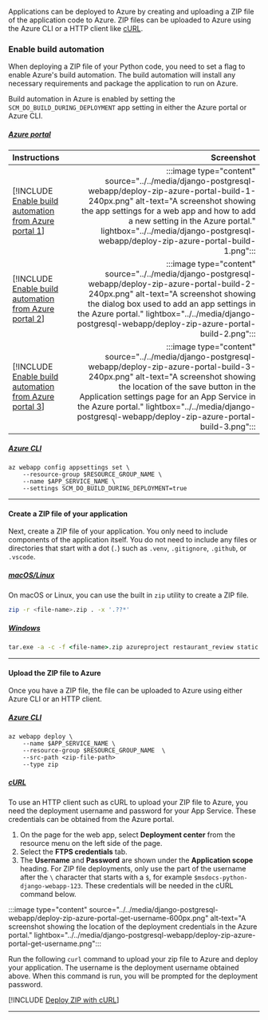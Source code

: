 Applications can be deployed to Azure by creating and uploading a ZIP file of the application code to Azure. ZIP files can be uploaded to Azure using the Azure CLI or a HTTP client like [cURL](https://curl.se/).

### Enable build automation

When deploying a ZIP file of your Python code, you need to set a flag to enable Azure's build automation. The build automation will install any necessary requirements and package the application to run on Azure.

Build automation in Azure is enabled by setting the `SCM_DO_BUILD_DURING_DEPLOYMENT` app setting in either the Azure portal or Azure CLI.

##### [Azure portal](#tab/deploy-instructions-azportal)

| Instructions    | Screenshot |
|:----------------|-----------:|
| [!INCLUDE [Enable build automation from Azure portal 1](<./deploy-zip-azure-portal-1.md>)] | :::image type="content" source="../../media/django-postgresql-webapp/deploy-zip-azure-portal-build-1-240px.png" alt-text="A screenshot showing the app settings for a web app and how to add a new setting in the Azure portal." lightbox="../../media/django-postgresql-webapp/deploy-zip-azure-portal-build-1.png"::: |
| [!INCLUDE [Enable build automation from Azure portal 2](<./deploy-zip-azure-portal-2.md>)] | :::image type="content" source="../../media/django-postgresql-webapp/deploy-zip-azure-portal-build-2-240px.png" alt-text="A screenshot showing the dialog box used to add an app settings in the Azure portal." lightbox="../../media/django-postgresql-webapp/deploy-zip-azure-portal-build-2.png"::: |
| [!INCLUDE [Enable build automation from Azure portal 3](<./deploy-zip-azure-portal-3.md>)] | :::image type="content" source="../../media/django-postgresql-webapp/deploy-zip-azure-portal-build-3-240px.png" alt-text="A screenshot showing the location of the save button in the Application settings page for an App Service in the Azure portal." lightbox="../../media/django-postgresql-webapp/deploy-zip-azure-portal-build-3.png"::: |

##### [Azure CLI](#tab/deploy-instructions-azcli)

```azurecli
az webapp config appsettings set \
    --resource-group $RESOURCE_GROUP_NAME \
    --name $APP_SERVICE_NAME \
    --settings SCM_DO_BUILD_DURING_DEPLOYMENT=true
```

---

#### Create a ZIP file of your application

Next, create a ZIP file of your application. You only need to include components of the application itself. You do not need to include any files or directories that start with a dot (`.`) such as `.venv`, `.gitignore`, `.github`, or `.vscode`.

##### [macOS/Linux](#tab/mac-linux)

On macOS or Linux, you can use the built in `zip` utility to create a ZIP file.

```bash
zip -r <file-name>.zip . -x '.??*'
```

##### [Windows](#tab/windows)

```cmd
tar.exe -a -c -f <file-name>.zip azureproject restaurant_review static manage.py requirements.txt
```

---

#### Upload the ZIP file to Azure

Once you have a ZIP file, the file can be uploaded to Azure using either Azure CLI or an HTTP client.

##### [Azure CLI](#tab/deploy-instructions--zip-azcli)

```azurecli
az webapp deploy \
    --name $APP_SERVICE_NAME \
    --resource-group $RESOURCE_GROUP_NAME  \
    --src-path <zip-file-path>
    --type zip
```

##### [cURL](#tab/deploy-instructions--zip-curl)

To use an HTTP client such as cURL to upload your ZIP file to Azure, you need the deployment username and password for your App Service. These credentials can be obtained from the Azure portal.

1. On the page for the web app, select **Deployment center** from the resource menu on the left side of the page.
1. Select the **FTPS credentials** tab.
1. The **Username** and **Password** are shown under the **Application scope** heading.  For ZIP file deployments, only use the part of the username after the `\` character that starts with a `$`, for example `$msdocs-python-django-webapp-123`. These credentials will be needed in the cURL command below.

:::image type="content" source="../../media/django-postgresql-webapp/deploy-zip-azure-portal-get-username-600px.png" alt-text="A screenshot showing the location of the deployment credentials in the Azure portal." lightbox="../../media/django-postgresql-webapp/deploy-zip-azure-portal-get-username.png":::

Run the following `curl` command to upload your zip file to Azure and deploy your application.  The username is the deployment username obtained above.  When this command is run, you will be prompted for the deployment password.

[!INCLUDE [Deploy ZIP with cURL](<./deploy-zip-curl.md>)]

---
